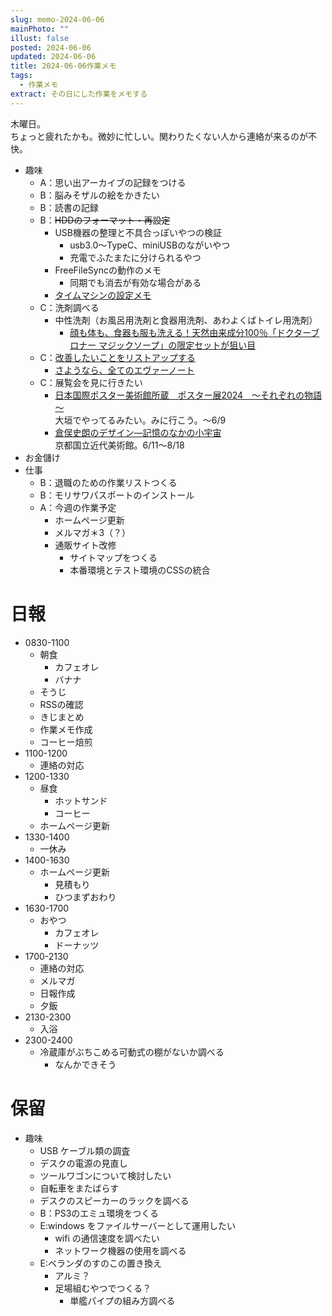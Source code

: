 ```yaml
---
slug: memo-2024-06-06
mainPhoto: ""
illust: false
posted: 2024-06-06
updated: 2024-06-06
title: 2024-06-06作業メモ
tags:
  - 作業メモ
extract: その日にした作業をメモする
---
```


木曜日。  
ちょっと疲れたかも。微妙に忙しい。関わりたくない人から連絡が来るのが不快。

- 趣味
  - A：思い出アーカイブの記録をつける
  - B：脳みそザルの絵をかきたい
  - B：読書の記録
  - B：~~HDDのフォーマット・再設定~~
    - USB機器の整理と不具合っぽいやつの検証
      - usb3.0〜TypeC、miniUSBのながいやつ
      - 充電でふたまたに分けられるやつ
    - FreeFileSyncの動作のメモ
      - 同期でも消去が有効な場合がある
    - [タイムマシンの設定メモ](https://support.apple.com/ja-jp/guide/mac-help/mh15139/mac)
  - C：洗剤調べる
    - 中性洗剤（お風呂用洗剤と食器用洗剤、あわよくばトイレ用洗剤）
      - [顔も体も、食器も服も洗える！天然由来成分100％「ドクターブロナー マジックソープ」の限定セットが狙い目](https://www.bepal.net/archives/431622)  
  - C：[改善したいことをリストアップする](2022-03-07-改善したいこと・欲しいもの・やりたいこと.md) 
    - [さようなら、全てのエヴァーノート](https://honeshabri.hatenablog.com/entry/Evernote_to_Obsidian)  
  - C：展覧会を見に行きたい
    - [日本国際ポスター美術館所蔵　ポスター展2024　～それぞれの物語～](https://www.japandesign.ne.jp/event/postermuseum-ogaki-2024/)  
    大垣でやってるみたい。みに行こう。〜6/9
    - [倉俣史朗のデザイン―記憶のなかの小宇宙](https://www.momak.go.jp/Japanese/exhibitionarchive/2024/459.html)  
      京都国立近代美術館。6/11〜8/18
- お金儲け
- 仕事
  - B：退職のための作業リストつくる
  - B：モリサワパスポートのインストール
  - A：今週の作業予定
    - ホームページ更新
    - メルマガ＊3（？）
    - 通販サイト改修
      - サイトマップをつくる
      - 本番環境とテスト環境のCSSの統合

# 日報

- 0830-1100
  - 朝食
    - カフェオレ
    - バナナ
  - そうじ
  - RSSの確認
  - きじまとめ
  - 作業メモ作成
  - コーヒー焙煎
- 1100-1200
  - 連絡の対応
- 1200-1330
  - 昼食
    - ホットサンド
    - コーヒー
  - ホームページ更新
- 1330-1400
  - 一休み
- 1400-1630
  - ホームページ更新
    - 見積もり
    - ひつまずおわり
- 1630-1700
  - おやつ
    - カフェオレ
    - ドーナッツ
- 1700-2130
  - 連絡の対応
  - メルマガ
  - 日報作成
  - 夕飯
- 2130-2300
  - 入浴
- 2300-2400
  - 冷蔵庫がぶちこめる可動式の棚がないか調べる
    - なんかできそう
# 保留

- 趣味
  - USB ケーブル類の調査
  - デスクの電源の見直し
  - ツールワゴンについて検討したい
  - 自転車をまたばらす
  - デスクのスピーカーのラックを調べる
  - B：PS3のエミュ環境をつくる
  - E:windows をファイルサーバーとして運用したい
    - wifi の通信速度を調べたい
    - ネットワーク機器の使用を調べる
  - E:ベランダのすのこの置き換え
    - アルミ？
    - 足場組むやつでつくる？
      - 単艦パイプの組み方調べる
